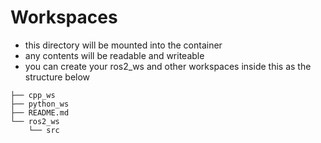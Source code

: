 # Workspaces

- this directory will be mounted into the container
- any contents will be readable and writeable
- you can create your ros2_ws and other workspaces inside this as the structure below

```
├── cpp_ws
├── python_ws
├── README.md
└── ros2_ws
    └── src
```
